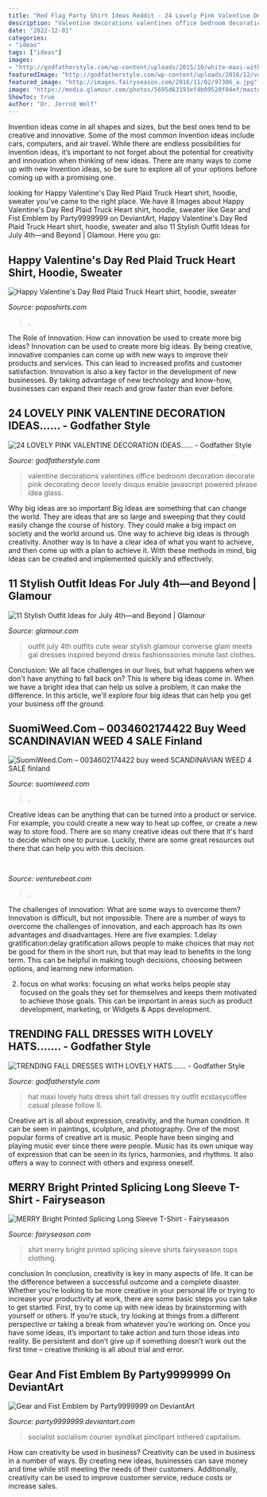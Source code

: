 ```yaml
---
title: "Red Flag Party Shirt Ideas Reddit - 24 Lovely Pink Valentine Decoration Ideas......"
description: "Valentine decorations valentines office bedroom decoration decorate pink decorating decor lovely disqus enable javascript powered please idea glass"
date: "2022-12-01"
categories:
- "ideas"
tags: ["ideas"]
images:
- "http://godfatherstyle.com/wp-content/uploads/2015/10/white-maxi-with-a-hat.jpg"
featuredImage: "http://godfatherstyle.com/wp-content/uploads/2016/12/valentines-day-decorations-ideas-10.jpg"
featured_image: "http://images.fairyseason.com/2016/11/02/97306_a.jpg"
image: "https://media.glamour.com/photos/5695d63193ef4b09520f04ef/master/pass/fashion-2015-06-july-4-gal-meets-glam-main.jpg"
ShowToc: true
author: "Dr. Jerrod Wolf"
---
```



Invention ideas come in all shapes and sizes, but the best ones tend to be creative and innovative. Some of the most common Invention ideas include cars, computers, and air travel. While there are endless possibilities for invention ideas, it’s important to not forget about the potential for creativity and innovation when thinking of new ideas. There are many ways to come up with new Invention ideas, so be sure to explore all of your options before coming up with a promising one.

	

		
looking for Happy Valentine&#039;s Day Red Plaid Truck Heart shirt, hoodie, sweater you've came to the right place. We have 8 Images about Happy Valentine&#039;s Day Red Plaid Truck Heart shirt, hoodie, sweater like Gear and Fist Emblem by Party9999999 on DeviantArt, Happy Valentine&#039;s Day Red Plaid Truck Heart shirt, hoodie, sweater and also 11 Stylish Outfit Ideas for July 4th—and Beyond | Glamour. Here you go:
		
    
## Happy Valentine&#039;s Day Red Plaid Truck Heart Shirt, Hoodie, Sweater

<img loading=lazy src="https://poposhirts.com/wp-content/uploads/2020/01/Happy-Valentine-s-Day-Red-Plaid-Truck-Heart-shirt-1.jpg" onerror="this.onerror=null;this.src='https://tse1.mm.bing.net/th?id=OIP.-OTdjDCssKe0NpkPTnxPIwHaHa&amp;pid=15.1';" alt="Happy Valentine&#039;s Day Red Plaid Truck Heart shirt, hoodie, sweater">

_Source: poposhirts.com_

>. 

	

The Role of Innovation: How can innovation be used to create more big ideas?
Innovation can be used to create more big ideas. By being creative, innovative companies can come up with new ways to improve their products and services. This can lead to increased profits and customer satisfaction. Innovation is also a key factor in the development of new businesses. By taking advantage of new technology and know-how, businesses can expand their reach and grow faster than ever before.

    
## 24 LOVELY PINK VALENTINE DECORATION IDEAS...... - Godfather Style

<img loading=lazy src="http://godfatherstyle.com/wp-content/uploads/2016/12/valentines-day-decorations-ideas-10.jpg" onerror="this.onerror=null;this.src='https://tse3.mm.bing.net/th?id=OIP.He5QkxIa3WHCT5BNMWoRZQHaHa&amp;pid=15.1';" alt="24 LOVELY PINK VALENTINE DECORATION IDEAS...... - Godfather Style">

_Source: godfatherstyle.com_

>valentine decorations valentines office bedroom decoration decorate pink decorating decor lovely disqus enable javascript powered please idea glass. 

	

Why big ideas are so important
Big Ideas are something that can change the world. They are ideas that are so large and sweeping that they could easily change the course of history. They could make a big impact on society and the world around us. One way to achieve big ideas is through creativity. Another way is to have a clear idea of what you want to achieve, and then come up with a plan to achieve it. With these methods in mind, big ideas can be created and implemented quickly and effectively.

    
## 11 Stylish Outfit Ideas For July 4th—and Beyond | Glamour

<img loading=lazy src="https://media.glamour.com/photos/5695d63193ef4b09520f04ef/master/pass/fashion-2015-06-july-4-gal-meets-glam-main.jpg" onerror="this.onerror=null;this.src='https://tse4.mm.bing.net/th?id=OIP.kGtrr-Wzf9vtmCZFF_jAwwHaLH&amp;pid=15.1';" alt="11 Stylish Outfit Ideas for July 4th—and Beyond | Glamour">

_Source: glamour.com_

>outfit july 4th outfits cute wear stylish glamour converse glam meets gal dresses inspired beyond dress fashionssories minute last clothes. 

	

Conclusion:
We all face challenges in our lives, but what happens when we don't have anything to fall back on? This is where big ideas come in. When we have a bright idea that can help us solve a problem, it can make the difference. In this article, we'll explore four big ideas that can help you get your business off the ground.

    
## SuomiWeed.Com – 0034602174422 Buy Weed SCANDINAVIAN WEED 4 SALE Finland

<img loading=lazy src="https://suomiweed.com/wp-content/uploads/2021/03/g52bf59592a34f6b1a572da7b4ddf8e9dddcb7048ad97062aefe2fe486c35a9db409c457e1f7ac42632259488944f6b0f_640_hip-hop.jpg" onerror="this.onerror=null;this.src='https://tse4.mm.bing.net/th?id=OIP.goqgoCoyPdEMdXWDPaQAhQHaE7&amp;pid=15.1';" alt="SuomiWeed.Com – 0034602174422 buy weed SCANDINAVIAN WEED 4 SALE finland">

_Source: suomiweed.com_

>. 

	

Creative ideas can be anything that can be turned into a product or service. For example, you could create a new way to heat up coffee, or create a new way to store food. There are so many creative ideas out there that it's hard to decide which one to pursue. Luckily, there are some great resources out there that can help you with this decision.

    
## 

<img loading=lazy src="https://venturebeat.com/wp-content/uploads/2019/05/amd-ryzen-third-generation.jpg" onerror="this.onerror=null;this.src='https://tse1.mm.bing.net/th?id=OIP.11ghnT6m99Zk2gavAzErcQHaDt&amp;pid=15.1';" alt="">

_Source: venturebeat.com_

>. 

	

The challenges of innovation: What are some ways to overcome them?
Innovation is difficult, but not impossible. There are a number of ways to overcome the challenges of innovation, and each approach has its own advantages and disadvantages. Here are five examples:
1.delay gratification:delay gratification allows people to make choices that may not be good for them in the short run, but that may lead to benefits in the long term. This can be helpful in making tough decisions, choosing between options, and learning new information.

2. focus on what works: focusing on what works helps people stay focused on the goals they set for themselves and keeps them motivated to achieve those goals. This can be important in areas such as product development, marketing, or Widgets & Apps development.


    
## TRENDING FALL DRESSES WITH LOVELY HATS....... - Godfather Style

<img loading=lazy src="http://godfatherstyle.com/wp-content/uploads/2015/10/white-maxi-with-a-hat.jpg" onerror="this.onerror=null;this.src='https://tse3.mm.bing.net/th?id=OIP.3ovYLtaqyEfiLpMCdFwiNwHaKu&amp;pid=15.1';" alt="TRENDING FALL DRESSES WITH LOVELY HATS....... - Godfather Style">

_Source: godfatherstyle.com_

>hat maxi lovely hats dress shirt fall dresses try outfit ecstasycoffee casual please follow ll. 

	

Creative art is all about expression, creativity, and the human condition. It can be seen in paintings, sculpture, and photography. One of the most popular forms of creative art is music. People have been singing and playing music ever since there were people. Music has its own unique way of expression that can be seen in its lyrics, harmonies, and rhythms. It also offers a way to connect with others and express oneself.

    
## MERRY Bright Printed Splicing Long Sleeve T-Shirt - Fairyseason

<img loading=lazy src="http://images.fairyseason.com/2016/11/02/97306_a.jpg" onerror="this.onerror=null;this.src='https://tse2.mm.bing.net/th?id=OIP.bof6gKgD8b7ptn4zvEVenAHaKd&amp;pid=15.1';" alt="MERRY Bright Printed Splicing Long Sleeve T-Shirt - Fairyseason">

_Source: fairyseason.com_

>shirt merry bright printed splicing sleeve shirts fairyseason tops clothing. 

	

conclusion
In conclusion, creativity is key in many aspects of life. It can be the difference between a successful outcome and a complete disaster. Whether you’re looking to be more creative in your personal life or trying to increase your productivity at work, there are some basic steps you can take to get started.
First, try to come up with new ideas by brainstorming with yourself or others. If you’re stuck, try looking at things from a different perspective or taking a break from whatever you’re working on. Once you have some ideas, it’s important to take action and turn those ideas into reality. Be persistent and don’t give up if something doesn’t work out the first time – creative thinking is all about trial and error.

    
## Gear And Fist Emblem By Party9999999 On DeviantArt

<img loading=lazy src="https://img00.deviantart.net/72f7/i/2016/120/f/4/gear_and_fist_emblem_by_party9999999-da0qthj.png" onerror="this.onerror=null;this.src='https://tse4.mm.bing.net/th?id=OIP.4uwOjZHjKZpN0k7wqr3r7QHaHX&amp;pid=15.1';" alt="Gear and Fist Emblem by Party9999999 on DeviantArt">

_Source: party9999999.deviantart.com_

>socialist socialism courier syndikat pinclipart inthered capitalism. 

	

How can creativity be used in business?
Creativity can be used in business in a number of ways. By creating new ideas, businesses can save money and time while still meeting the needs of their customers. Additionally, creativity can be used to improve customer service, reduce costs or increase sales.

